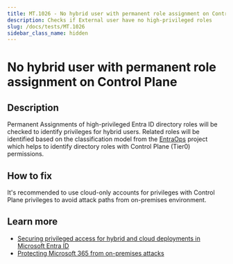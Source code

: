 ```yaml
---
title: MT.1026 - No hybrid user with permanent role assignment on Control Plane
description: Checks if External user have no high-privileged roles
slug: /docs/tests/MT.1026
sidebar_class_name: hidden
---
```


# No hybrid user with permanent role assignment on Control Plane

## Description

Permanent Assignments of high-privileged Entra ID directory roles will be checked to identify privileges for hybrid users. Related roles will be identified based on the classification model from the [EntraOps](https://github.com/Cloud-Architekt/AzurePrivilegedIAM) project which helps to identify directory roles with Control Plane (Tier0) permissions.

## How to fix

It's recommended to use cloud-only accounts for privileges with Control Plane privileges to avoid attack paths from on-premises environment.

## Learn more

  - [Securing privileged access for hybrid and cloud deployments in Microsoft Entra ID](https://learn.microsoft.com/en-us/entra/identity/role-based-access-control/security-planning#ensure-separate-user-accounts-and-mail-forwarding-for-global-administrator-accounts)
  - [Protecting Microsoft 365 from on-premises attacks](https://learn.microsoft.com/en-us/entra/architecture/protect-m365-from-on-premises-attacks#isolate-privileged-identities)
